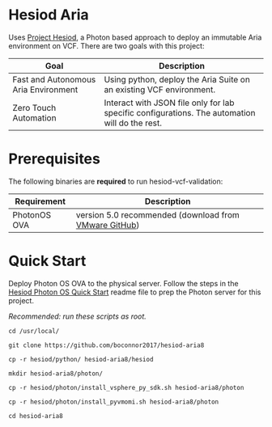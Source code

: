 # Hesiod Aria
Uses [Project Hesiod](https://github.com/boconnor2017/hesiod), a Photon based approach to deploy an immutable Aria environment on VCF. There are two goals with this project:

| Goal | Description |
|------|-------------|
| Fast and Autonomous Aria Environment | Using python, deploy the Aria Suite on an existing VCF environment. |
| Zero Touch Automation | Interact with JSON file only for lab specific configurations. The automation will do the rest. |


# Prerequisites
The following binaries are **required** to run hesiod-vcf-validation:

| Requirement | Description |
|-------------|-------------|
| PhotonOS OVA | version 5.0 recommended (download from [VMware GitHub](https://vmware.github.io/photon/)) |

# Quick Start
Deploy Photon OS OVA to the physical server. Follow the steps in the [Hesiod Photon OS Quick Start](https://github.com/boconnor2017/hesiod/blob/main/photon/readme.md) readme file to prep the Photon server for this project. 

*Recommended: run these scripts as root.*
```
cd /usr/local/
```
```
git clone https://github.com/boconnor2017/hesiod-aria8
```
```
cp -r hesiod/python/ hesiod-aria8/hesiod
```
```
mkdir hesiod-aria8/photon/
```
```
cp -r hesiod/photon/install_vsphere_py_sdk.sh hesiod-aria8/photon
```
```
cp -r hesiod/photon/install_pyvmomi.sh hesiod-aria8/photon
```
```
cd hesiod-aria8
```

## 